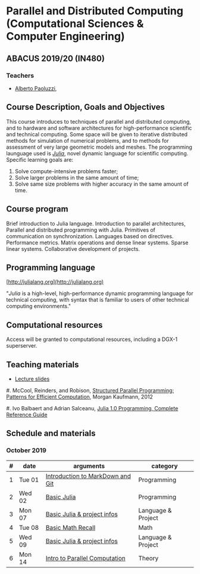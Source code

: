 # Parallel and Distributed Computing  (Computational Sciences & Computer Engineering)

## ABACUS 2019/20 (IN480)

### Teachers

*	[Alberto Paoluzzi](http://paoluzzi.dia.uniroma3.it), 

## Course Description, Goals and Objectives

This course introduces to techniques of parallel and  distributed computing, and to hardware and software architectures for high-performance scientific and technical computing. Some space will be given to iterative distributed methods for simulation of numerical problems, and to methods for assessment of very large geometric models and meshes. The programming launguage used is [_Julia_](http://julialang.org), novel dynamic language for scientific computing. Specific learning goals are:

1. Solve compute-intensive problems faster;
2. Solve larger problems in the same amount of time;
3. Solve same size problems with higher accuracy in the same amount of time.

## Course program

Brief introduction to Julia language. Introduction to parallel architectures, Parallel and distributed programming with Julia. Primitives of communication on synchronization. Languages based on directives. Performance metrics. Matrix operations and dense linear systems. Sparse linear systems. Collaborative development of projects.

## Programming language

[http://julialang.org](http://julialang.org)

"_Julia_ is a high-level, high-performance dynamic programming language for technical computing, with syntax that is familiar to users of other technical computing environments."

## Computational resources

Access will be granted to computational resources, including a DGX-1 superserver.

## Teaching materials

*	[Lecture slides](lectures/)

#.	McCool, Reinders, and Robison, [Structured Parallel Programming: Patterns for Efficient Computation](https://www.amazon.com/Structured-Parallel-Programming-Efficient-Computation/dp/0124159931), Morgan Kaufmann, 2012

#. Ivo Balbaert and Adrian Salceanu, [Julia 1.0 Programming, Complete Reference Guide](https://www.amazon.it/Julia-Programming-Complete-Reference-Guide/dp/1838822240/ref=tmm_other_meta_binding_swatch_0?_encoding=UTF8&qid=&sr=)


## Schedule and materials

### October 2019

| # | date | arguments | category |
|--:|------|-----------|----------|
| 1 | Tue 01 | [Introduction to MarkDown and Git](lectures/2019-10-01/) | Programming |
| 2 | Wed 02 | [Basic Julia](lectures/2019-10-02/) | Programming |
| 3 | Mon 07 | [Basic Julia & project infos](lectures/2019-10-07/) | Language & Project |
| 4 | Tue 08 | [Basic Math Recall](lectures/2019-10-08/) | Math |
| 5 | Wed 09 | [Basic Julia & project infos](lectures/2019-10-09/) | Language & Project |
| 6 | Mon 14 | [Intro to Parallel Computation](lectures/2019-10-14/) | Theory |


<!-- 
| 2 | Thu 27 | [Basic Julia](lectures/2018-09-27/) | Language |


### October 2018

| # | date | arguments | category |
|--:|------|-----------|----------|
| 3 | Tue 2 | [Assignment of course projects](lectures/2018-10-02/) | Projects |
| 4 | Thu 4 | [Assignment of course projects](lectures/2018-10-04/) | Projects |
| 5 | Tue 9 | [Parallel architectures](lectures/2018-10-09/) | Theory |
| a | Wed 10 | [Workshop 1](workshops/workshop1/) | Variables, types and functions |
| 6 | Thu 11 | [Parallel terminology](lectures/2018-10-11/) | Theory + Programming |
| - | Tue 16 | [No lecture]() | --- |
| - | Thu 18 | [No lecture]() | --- |
| 7 | Tue 23 | [B-spline curves](lectures/2018-10-23/) | Programming |
| b | Tue 23 | [Workshop 2](workshops/workshop2/) | Storage: Arrays and Tuples |
| 8 | Thu 25 | [Parallel Julia](lectures/2018-10-25/) | Programming |
| - | Tue 30 | [No lecture]() | --- |

### November 2018

| # | date | arguments | category |
|--:|------|-----------|----------|
| 9 | Tue 13 | [Parallel programming models](lectures/2018-11-13/) | Theory |
| 10 | Thu 15 | [Parallel algorithm design](lectures/2018-11-15/) | Theory |
| 11 | Tue 20 | [Sparse matrices](lectures/2018-11-20/) | Programming |
| 12 | Thu 22 | [Student works]() | Projects |
| 13 | Tue 27 | [Computing with sparse matrices ](lectures/2018-11-27/) | Programming |
| 14 | Thu 29 | [Test Driven Development ](lectures/2018-11-29/) | Programming |
 -->

<!-- 


### December 2018

| # | date | arguments | category |
|--:|------|-----------|----------|
| 15 | Tue 4 | [Basic Linear Algebra Sistems](lectures/2018-12-04/) | Programming |


 -->
 


<!-- to be used as an exmaple
### March 2017

| # | date | arguments | category |
|--:|------|-----------|----------|
| 1 | Mon  6 | [Introduction to Julia](lessons/2017-03-06/lecture-01.pdf) | Programming |
| 2 | Wed  8 | [Overview of parallel computing](lessons/2017-03-08/lecture-02.pdf) | Theory |
| 3 | Mon  13 | [Git & GitHub, Julia packages](lessons/2017-03-13/lecture-03.pdf) | Programming |
| 4 | Wed 15 | [Concepts and Terminology](lessons/2017-03-15/lecture-04.pdf) | Theory |
| 5 | Mon 20 | [Parallel Architectures and Programming Models](lessons/2017-03-20/) | Theory |
| 6 | Wed 22 | x | Practice |
| 7 | Mon 27 | [Parallel Programming in Julia](lessons/2017-03-27/) | Programming |
| 8 | Wed 29 | [Parallel Programming in Julia](lessons/2017-03-29/) | Theory |
-->
